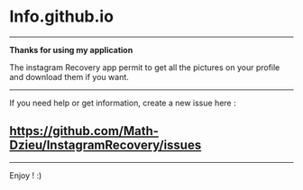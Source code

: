 # Info.github.io
***********************************
**Thanks for using my application**


The instagram Recovery app permit to get all the pictures on your profile and download them if you want.

***********************************
If you need help or get information, create a new issue here :

https://github.com/Math-Dzieu/InstagramRecovery/issues
-


***********************************
Enjoy ! :)
